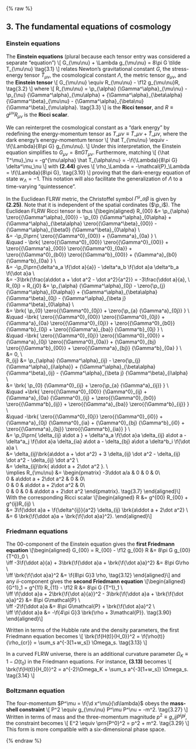 {% raw %} 

<section markdown="1">

## 3. The fundamental equations of cosmology

### Einstein equations

The **Einstein equations** (plural because each tensor entry was considered a separate “equation”)
\\[
G_{\mu\nu} + \Lambda g_{\mu\nu} = 8\pi G \tilde T_{\mu\nu}
\tag{3.1}
\\]
relates Newton’s gravitational constant $G$, the stress-energy tensor $\tilde T_{\mu\nu}$, the cosmological constant $\Lambda$, the metric tensor $g_{\mu\nu}$, and the **Einstein tensor**
\\[
G_{\mu\nu} \equiv R_{\mu\nu} - \f12 g_{\mu\nu}R,
\tag{3.2}
\\]
where 
\\[
R\_{\mu\nu} = 
\p\_{\alpha} {\Gamma^\alpha}\_{\mu\nu} -
\p\_{\nu} {\Gamma^\alpha}\_{\mu\alpha} +
{\Gamma^\alpha}\_{\beta\alpha} {\Gamma^\beta}\_{\mu\nu} -
{\Gamma^\alpha}\_{\beta\nu} {\Gamma^\beta}\_{\mu\alpha}.
\tag{3.3}
\\]
is the **Ricci tensor**, and $R\equiv g^{\mu\nu}R_{\mu\nu}$ is the **Ricci scalar**.

We can reinterpret the cosmological constant as a “dark energy” by redefining the energy-momentum tensor as
$T\_{\mu\nu} \equiv \tilde T\_{\mu\nu} + \hat T\_{\mu\nu}$,
where the dark energy’s energy-momentum tensor
\\[
\hat T\_{\mu\nu} \equiv -\f{\Lambda}{8\pi G} g\_{\mu\nu}.
\\]
Under this interpretation, the Einstein equation simplifies to 
$G_{\mu\nu} = 8\pi G T_{\mu\nu}$.
Furthermore, matching
\\[
{\hat T^\mu}\_\nu = -g^{\mu\alpha} \hat T\_{\alpha\nu} = -\f{\Lambda}{8\pi G} \delta^\mu_\nu
\\]
with **(2.44)** gives
\\[
\rho\_\Lambda = -\mathcal{P}\_\Lambda = \f{\Lambda}{8\pi G},
\tag{3.10}
\\]
proving that the dark-energy equation of state $w_\Lambda = -1$.
This notation will also facilitate the generalization of $\Lambda$ to a time-varying “quintessence”.

In the Euclidean FLRW metric, the Christoffel symbol ${\Gamma^\mu}\_{\alpha\beta}$ is given by **(2.25)**.
Note that it is independent of the spatial cordinates ($\p_i$).
The Euclidean FLRW Ricci tensor is thus
\\[\begin{aligned}
R\_{00} &= 
\p\_{\alpha} \zero{{\Gamma^\alpha}\_{00}} -
\p\_{0} {\Gamma^\alpha}\_{0\alpha} +
{\Gamma^\alpha}\_{\beta\alpha} \zero{{\Gamma^\beta}\_{00}} -
{\Gamma^\alpha}\_{\beta0} {\Gamma^\beta}\_{0\alpha}
\\\
&= -\p_0\prn{ \zero{{\Gamma^0}\_{00}} + {\Gamma^a}\_{0a} }
\\\
&\quad -
\brk{ 
\zero{{\Gamma^0}\_{00}} \zero{{\Gamma^0}\_{00}} +
\zero{{\Gamma^a}\_{00}} \zero{{\Gamma^0}\_{0a}} +
\zero{{\Gamma^0}\_{b0}} \zero{{\Gamma^b}\_{00}} +
{\Gamma^a}\_{b0} {\Gamma^b}\_{0a}
}
\\\
&= -\p\_0\prn{\delta^a\_a \f{\dot a}{a}} -
\delta^a\_b \f{\dot a}a
\delta^b\_a \f{\dot a}a
\\\
&= -3\brk{\frac{a\ddot a + \dot a^2 - \dot a^2}{a^2}}
= -3\frac{\ddot a}{a},
\\\
R\_{0j} = R\_{j0} &=
\p\_{\alpha} {\Gamma^\alpha}\_{0j} -
\zero{\p\_{j} {\Gamma^\alpha}\_{0\alpha}} +
{\Gamma^\alpha}\_{\beta\alpha} {\Gamma^\beta}\_{0j} -
{\Gamma^\alpha}\_{\beta j} {\Gamma^\beta}\_{0\alpha}
\\\
&= \brk{
\p\_{0} \zero{{\Gamma^0}\_{0j}} +
\zero{\p\_{a} {\Gamma^a}\_{0j}}
}
\\\
&\quad -\brk{
\zero{{\Gamma^0}\_{00}} \zero{{\Gamma^0}\_{0j}} +
{\Gamma^a}\_{0a} \zero{{\Gamma^0}\_{0j}} +
\zero{{\Gamma^0}\_{b0}} {\Gamma^b}\_{0j} +
\zero{{\Gamma^a}\_{ba}} {\Gamma^b}\_{0j}
}
\\\
&\quad -\brk{
\zero{{\Gamma^0}\_{0j}} \zero{{\Gamma^0}\_{00}} +
{\Gamma^a}\_{0j} \zero{{\Gamma^0}\_{0a}} +
{\Gamma^0}\_{bj} \zero{{\Gamma^b}\_{00}} +
\zero{{\Gamma^a}\_{bj}} {\Gamma^b}\_{0a}
}
\\\
&= 0,
\\\
R\_{ij} &= 
\p\_{\alpha} {\Gamma^\alpha}\_{ij} -
\zero{\p\_{j} {\Gamma^\alpha}\_{i\alpha}} +
{\Gamma^\alpha}\_{\beta\alpha} {\Gamma^\beta}\_{ij} -
{\Gamma^\alpha}\_{\beta j} {\Gamma^\beta}\_{i\alpha}
\\\
&= \brk{
\p\_{0} {\Gamma^0}\_{ij} +
\zero{\p\_{a} {\Gamma^a}\_{ij}}
}
\\\
&\quad +\brk{
\zero{{\Gamma^0}\_{00}} {\Gamma^0}\_{ij} +
{\Gamma^a}\_{0a} {\Gamma^0}\_{ij} +
\zero{{\Gamma^0}\_{b0}} \zero{{\Gamma^b}\_{ij}} +
\zero{{\Gamma^a}\_{ba}} \zero{{\Gamma^b}\_{ij}}
}
\\\
&\quad -\brk{
\zero{{\Gamma^0}\_{0j}} \zero{{\Gamma^0}\_{i0}} +
{\Gamma^a}\_{0j} {\Gamma^0}\_{ia} +
{\Gamma^0}\_{bj} {\Gamma^b}\_{i0} +
\zero{{\Gamma^a}\_{bj}} \zero{{\Gamma^b}\_{ia}}
}
\\\
&= \p\_0\prn{ \delta\_{ij} a\dot a } +
\delta^a\_a \f{\dot a}a \delta\_{ij} a\dot a -
\delta^a\_j \f{\dot a}a \delta\_{ia} a\dot a -
\delta\_{bj} a\dot a \delta^b\_i \f{\dot a}a
\\\
&= \delta\_{ij}\brk{a\ddot a + \dot a^2} +
3 \delta\_{ij} \dot a^2 - 
\delta\_{ij} \dot a^2 -
\delta\_{ij} \dot a^2
\\\
&= \delta\_{ij}\brk{ a\ddot a + 2\dot a^2  }.
\\\
\implies R\_{\mu\nu} &= \begin{pmatrix}
-3\ddot a/a & 0 & 0 & 0\\\
0 & a\ddot a + 2\dot a^2 & 0 & 0\\\
0 & 0 & a\ddot a + 2\dot a^2 & 0\\\
0 & 0 & 0 & a\ddot a + 2\dot a^2
\end{pmatrix}.
\tag{3.7}
\end{aligned}\\]
With the corresponding Ricci scalar
\\[\begin{aligned}
R &= g^{00} R\_{00} + g^{ij}R\_{ij} \\\
&= 3\f{\ddot a}a + \f{\delta^{ij}}{a^2} \delta\_{ij} \brk{a\ddot a + 2\dot a^2} \\\
&= 6 \brk{\f{\ddot a}a + \brk{\f{\dot a}a}^2}.
\end{aligned}\\]

### Friedmann equations

The $00$-component of the Einstein equation gives the **first Friedmann equation**
\\[\begin{aligned}
G\_{00} = R\_{00} - \f12 g\_{00} R &= 8\pi G g\_{00} {T^0}\_0
\\\
\iff -3\f{\ddot a}{a} + 3\brk{\f{\ddot a}a + \brk{\f{\dot a}a}^2} &= 8\pi G\rho
\\\
\iff \brk{\f{\dot a}a}^2 &= \f{8\pi G}3 \rho,
\tag{3.12}
\end{aligned}\\]
and any $ii$-component gives the **second Friedmann equation**
\\[\begin{aligned}
{G^1}\_1 = g^{11} R\_{11} - \f12 R &= 8\pi G {T^1}\_1
\\\
\iff \f{\ddot a}a + 2\brk{\f{\dot a}{a}}^2 - 3\brk{\f{\ddot a}a + \brk{\f{\dot a}a}^2} &= 8\pi G\mathcal{P}
\\\
\iff -2\f{\ddot a}a &= 8\pi G\mathcal{P} + \brk{\f{\dot a}a}^2
\\\
\iff \f{\ddot a}a &= -\f{4\pi G}3 \brk{\rho + 3\mathcal{P}}.
\tag{3.90}
\end{aligned}\\]

Written in terms of the Hubble rate and the density parameters,
the first Friedmann equation becomes
\\[
\brk{\f{H(t)}{H\_0}}^2 = \f{\rho(t)}{\rho\_{cr}} = \sum_s a^{-3[1+w_s]} \Omega_s.
\tag{3.13}
\\]

In a curved FLRW universe, there is an additional curvature parameter $\Omega_K \equiv 1 - \Omega(t_0)$ in the Friedmann equations. For instance, **(3.13)** becomes
\\[
\brk{\f{H(t)}{H\_0}}^2 = a^{-2}\Omega_K + \sum_s a^{-3[1+w_s]} \Omega_s.
\tag{3.14}
\\]

### Boltzmann equation 

The four-momentum 
$P^\mu = \f{\d x^\mu}{\d\lambda}$
obeys the **mass-shell constraint**
\\[
P^2 \equiv g\_{\mu\nu} P^\mu P^\nu = -m^2.
\tag{3.27}
\\]
Written in terms of mass and the three-momentum magnitude
$p^2 \equiv g\_{ij} P^i P^j$,
the constraint becomes 
\\[
E^2 \equiv \prn{P^0}^2 = p^2 + m^2.
\tag{3.29}
\\]
This form is more compatible with a six-dimensional phase space.



</section>

{% endraw %}
